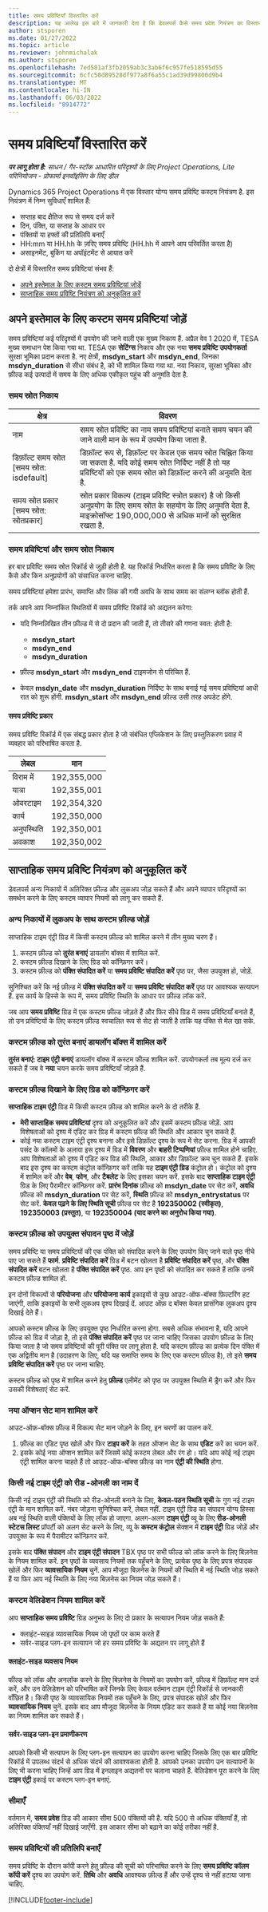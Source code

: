 ```yaml
---
title: समय प्रविष्टियाँ विस्तारित करें
description: यह आलेख इस बारे में जानकारी देता है कि डेवलपर्स कैसे समय प्रवेश नियंत्रण का विस्तार करने में सक्षम हैं.
author: stsporen
ms.date: 01/27/2022
ms.topic: article
ms.reviewer: johnmichalak
ms.author: stsporen
ms.openlocfilehash: 7ed501af3fb2059ab3c3ab6f6c957fe518595d55
ms.sourcegitcommit: 6cfc50d89528df977a8f6a55c1ad39d99800d9b4
ms.translationtype: MT
ms.contentlocale: hi-IN
ms.lasthandoff: 06/03/2022
ms.locfileid: "8914772"
---
```

# <a name="extending-time-entries"></a>समय प्रविष्टियाँ विस्तारित करें

_**पर लागू होता है:** साधन / गैर-स्टॉक आधारित परिदृश्यों के लिए Project Operations, Lite परिनियोजन - प्रोफार्मा इनवॉइसिंग के लिए डील_

Dynamics 365 Project Operations में एक विस्तार योग्य समय प्रविष्टि कस्टम नियंत्रण है. इस नियंत्रण में निम्न सुविधाएँ शामिल हैं:

- सप्ताह बाद क्षैतिज रूप से समय दर्ज करें
- दिन, पंक्ति, या सप्ताह के आधार पर
- पंक्तियों या हफ्तों की प्रतिलिपि बनाएँ
- HH:mm या HH.hh के ज़रिए समय प्रविष्टि (HH.hh में आपने आप परिवर्तित करता है)
- असाइनमेंट, बुकिंग या अपॉइंटमेंट से आयात करें

दो क्षेत्रों में विस्तारित समय प्रविष्टियां संभव हैं:
- [अपने इस्तेमाल के लिए कस्टम समय प्रविष्टियां जोड़ें](#add)
- [साप्ताहिक समय प्रविष्टि नियंत्रण को अनुकूलित करें](#customize)

## <a name="add-custom-time-entries-for-your-own-use"></a><a name="add"></a>अपने इस्तेमाल के लिए कस्टम समय प्रविष्टियां जोड़ें

समय प्रविष्टियां कई परिदृश्यों में उपयोग की जाने वाली एक मुख्य निकाय हैं. अप्रैल वेव 1 2020 में, TESA मुख्य समाधान पेश किया गया था. TESA एक **सेटिंग्स** निकाय और एक नया **समय प्रविष्टि उपयोगकर्ता** सुरक्षा भूमिका प्रदान करता है. नए क्षेत्रों, **msdyn_start** और **msdyn_end**, जिनका **msdyn_duration** से सीधा संबंध है, को भी शामिल किया गया था. नया निकाय, सुरक्षा भूमिका और फ़ील्ड कई उत्पादों में समय के लिए अधिक एकीकृत पहुंच की अनुमति देता है.


### <a name="time-source-entity"></a>समय स्रोत निकाय
| क्षेत्र | विवरण | 
|-------|------------|
| नाम  | समय स्रोत प्रविष्टि का नाम समय प्रविष्टियां बनाते समय चयन की जाने वाली मान के रूप में उपयोग किया जाता है. |
| डिफ़ॉल्ट समय स्रोत [समय स्रोत: isdefault] | डिफ़ॉल्ट रूप से, डिफ़ॉल्ट पर केवल एक समय स्रोत चिह्नित किया जा सकता है. यदि कोई समय स्रोत निर्दिष्ट नहीं है तो यह प्रविष्टियों को एक समय स्रोत को डिफ़ॉल्ट करने की अनुमति देता है. |
|समय स्रोत प्रकार [समय स्रोत: स्रोतप्रकार] | स्रोत प्रकार विकल्प (टाइम प्रविष्टि स्त्रोत प्रकार) है जो किसी अनुप्रयोग के लिए समय स्रोत के सहयोग के लिए अनुमति देता है. माइक्रोसॉफ्ट 190,000,000 से अधिक मानों को सुरक्षित रखता है.|


### <a name="time-entries-and-the-time-source-entity"></a>समय प्रविष्टियां और समय स्रोत निकाय
हर बार प्रविष्टि समय स्रोत रिकॉर्ड से जुड़ी होती है. यह रिकॉर्ड निर्धारित करता है कि समय प्रविष्टि के लिए कैसे और किन अनुप्रयोगों को संसाधित करना चाहिए.

समय प्रविष्टियां हमेशा प्रारंभ, समाप्ति और लिंक की गयी अवधि के साथ समय का संलग्न ब्लॉक होती हैं.

तर्क अपने आप निम्नांकित स्थितियों में समय प्रविष्टि रिकॉर्ड को अद्यतन करेगा:

- यदि निम्नलिखित तीन फ़ील्ड में से दो प्रदान की जाती हैं, तो तीसरे की गणना स्वत: होती है: 

    - **msdyn_start**
    - **msdyn_end**
    - **msdyn_duration**

- फ़ील्ड **msdyn_start** और **msdyn_end** टाइमजोन से परिचित हैं.
- केवल **msdyn_date** और **msdyn_duration** निर्दिष्ट के साथ बनाई गई समय प्रविष्टियां आधी रात को शुरू होंगी. **msdyn_start** और **msdyn_end** फ़ील्ड उसी तरह अपडेट होंगे.

#### <a name="time-entry-types"></a>समय प्रविष्टि प्रकार

समय प्रविष्टि रिकॉर्ड में एक संबद्ध प्रकार होता है जो संबंधित एप्लिकेशन के लिए प्रस्तुतिकरण प्रवाह में व्यवहार को परिभाषित करता है.

|लेबल | मान|
|-----|-----|
|विराम में   |192,355,000|
|यात्रा | 192,355,001|
|ओवरटाइम   | 192,354,320|
|कार्य   | 192,350,000|
|अनुपस्थिति    | 192,350,001|
|अवकाश   | 192,350,002|


## <a name="customize-the-weekly-time-entry-control"></a><a name="customize"></a>साप्ताहिक समय प्रविष्टि नियंत्रण को अनुकूलित करें
डेवलपर्स अन्य निकायों में अतिरिक्त फ़ील्ड और लुकअप जोड़ सकते हैं और अपने व्यापार परिदृश्यों का समर्थन करने के लिए कस्टम व्यापार नियमों को लागू कर सकते हैं.

### <a name="add-custom-fields-with-lookups-to-other-entities"></a>अन्य निकायों में लुकअप के साथ कस्टम फ़ील्ड जोड़ें
साप्ताहिक टाइम एंट्री ग्रिड में किसी कस्टम फ़ील्ड को शामिल करने में तीन मुख्य चरण हैं।

1. कस्टम फ़ील्ड को **तुरंत बनाएं** डायलॉग बॉक्स में शामिल करें.
2. कस्टम फ़ील्ड दिखाने के लिए ग्रिड को कॉन्फ़िगर करें।
3. कस्टम फ़ील्ड को **पंक्ति संपादित करें** या **समय प्रविष्टि संपादित करें** पृष्ठ पर, जैसा उपयुक्त हो, जोड़ें.

सुनिश्चित करें कि नई फ़ील्ड में **पंक्ति संपादित करें** या **समय प्रविष्टि संपादित करें** पृष्ठ पर आवश्यक सत्यापन हैं. इस कार्य के हिस्से के रूप में, समय प्रविष्टि स्थिति के आधार पर फ़ील्ड लॉक करें.

जब आप **समय प्रविष्टि** ग्रिड में एक कस्टम फ़ील्ड जोड़ते हैं और फिर सीधे ग्रिड में समय प्रविष्टियाँ बनाते हैं, तो उन प्रविष्टियों के लिए कस्टम फ़ील्ड स्वचालित रूप से सेट हो जाती है ताकि यह पंक्ति से मेल खा सके. 

### <a name="add-the-custom-field-to-the-quick-create-dialog-box"></a>कस्टम फ़ील्ड को तुरंत बनाएं डायलॉग बॉक्स में शामिल करें
**तुरंत बनाएं: टाइम एंट्री बनाएं** डायलॉग बॉक्स में कस्टम फील्ड शामिल करें. उपयोगकर्ता तब मूल्य दर्ज कर सकते हैं जब वे **नया** चयन करके समय प्रविष्टियाँ जोड़ते हैं.

### <a name="configure-the-grid-to-show-the-custom-field"></a>कस्टम फ़ील्ड दिखाने के लिए ग्रिड को कॉन्फ़िगर करें
**साप्ताहिक टाइम एंट्री** ग्रिड में किसी कस्टम फ़ील्ड को शामिल करने के दो तरीके हैं.

- **मेरी साप्ताहिक समय प्रविष्टियां** दृश्य को अनुकूलित करें और इसमें कस्टम फ़ील्ड जोड़ें. आप विशेषताओं को दृश्य में एडिट कर ग्रिड में कस्टम फ़ील्ड की स्थिति और आकार चुन सकते हैं.
- कोई नया कस्टम टाइम एंट्री दृश्य बनाना और इसे डिफ़ॉल्ट दृश्य के रूप में सेट करना. ग्रिड में आपकी पसंद के कॉलमों के अलावा इस दृश्य में ग्रिड में **विवरण** और **बाहरी टिप्पणियां** फ़ील्ड शामिल होने चाहिए. आप विशेषताओं को दृश्य में एडिट कर ग्रिड की स्थिति, आकार और डिफ़ॉल्ट क्रम चुन सकते हैं. इसके बाद इस दृश्य का कस्टम कंट्रोल कॉन्फ़िगर करें ताकि यह **टाइम एंट्री ग्रिड** कंट्रोल हो। कंट्रोल को दृश्य में शामिल करें और **वेब**, **फोन**, और **टैबलेट** के लिए इसका चयन करें. इसके बाद **साप्ताहिक टाइम एंट्री** ग्रिड के लिए पैरामीटर कॉन्फ़िगर करें. **प्रारंभ दिनांक** फ़ील्ड को **msdyn\_date** पर सेट करें, **अवधि** फ़ील्ड को **msdyn\_duration** पर सेट करें, **स्थिति** फ़ील्ड को **msdyn\_entrystatus** पर सेट करें. **केवल पढ़ने के लिए स्थिति सूची** फ़ील्ड पर सेट है **192350002 (स्वीकृत)**, **192350003 (प्रस्तुत)**, या **192350004 (याद करने का अनुरोध किया गया)**.

### <a name="add-the-custom-field-to-the-appropriate-edit-page"></a>कस्टम फ़ील्ड को उपयुक्त संपादन पृष्ठ में जोड़ें
समय प्रविष्टि या समय प्रविष्टियों की एक पंक्ति को संपादित करने के लिए उपयोग किए जाने वाले पृष्ठ नीचे पाए जा सकते हैं **फार्म**. **प्रविष्टि संपादित करें** ग्रिड में बटन खोलता है **प्रविष्टि संपादित करें** पृष्ठ, और **पंक्ति संपादित करें** बटन खोलता है **पंक्ति संपादित करें** पृष्ठ. आप इन पृष्ठों को संपादित कर सकते हैं ताकि उनमें कस्टम फ़ील्ड शामिल हों.

इन दोनों विकल्पों से **परियोजना** और **परियोजना कार्य** इकाइयों से कुछ आउट-ऑफ-बॉक्स फ़िल्टरिंग हट जाएंगी, ताकि इकाइयों के सभी लुकअप दृश्य दिखाई दें. आउट ऑफ़ द बॉक्स केवल प्रासंगिक लुकअप दृश्य दिखाई देते हैं।

आपको कस्टम फ़ील्ड के लिए उपयुक्त पृष्ठ निर्धारित करना होगा. सबसे अधिक संभावना है, यदि आपने फ़ील्ड को ग्रिड में जोड़ा है, तो इसे **पंक्ति संपादित करें** पृष्ठ पर जाना चाहिए जिसका उपयोग फ़ील्ड के लिए किया जाता है जो समय प्रविष्टियों की पूरी पंक्ति पर लागू होता है. यदि कस्टम फ़ील्ड का प्रत्येक दिन पंक्ति में एक अद्वितीय मान है (उदाहरण के लिए, यदि यह समाप्ति समय के लिए एक कस्टम फ़ील्ड है), तो इसे **समय प्रविष्टि संपादित करें** पृष्ठ पर जाना चाहिए.

कस्टम फ़ील्ड को पृष्ठ में शामिल करने हेतु **फ़ील्ड** एलीमेंट को पृष्ठ पर उपयुक्त स्थिति में ड्रैग करें और फिर उसकी विशेषताएं सेट करें.

### <a name="add-new-option-set-values"></a>नया ऑप्शन सेट मान शामिल करें
आउट-ऑफ़-बॉक्स फ़ील्ड में विकल्प सेट मान जोड़ने के लिए, इन चरणों का पालन करें.

1. फ़ील्ड का एडिट पृष्ठ खोलें और फिर **टाइप करें** के तहत ऑप्शन सेट के साथ **एडिट** करें का चयन करें.
2. इसके कोई नया ऑप्शन शामिल करें जिसमें कोई कस्टम लेबल और रंग हो। यदि आप कोई नई टाइम एंट्री शामिल करना चाहते हैं तो आउट-ऑफ-बॉक्स फ़ील्ड का नाम **एंट्री की स्थिति** होगा.

### <a name="designate-a-new-time-entry-status-as-read-only"></a>किसी नई टाइम एंट्री को रीड -ओनली का नाम दें
किसी नई टाइम एंट्री की स्थिति को रीड-ओनली बनाने के लिए, **केवल-पठन स्थिति सूची** के गुण नई टाइम एंट्री के मान शामिल करें. नंबर जोड़ना सुनिश्चित करें, लेबल नहीं. टाइम एंट्री ग्रिड का संपादन योग्य हिस्सा अब नई स्थिति वाली पंक्तियों के लिए लॉक हो जाएगा. अलग-अलग **टाइम एंट्री** व्यू के लिए **रीड-ओनली स्टेटस लिस्ट** प्रॉपर्टी को अलग सेट करने के लिए, व्यू के **कस्टम कंट्रोल** सेक्शन में **टाइम एंट्री** ग्रिड जोड़ें और उपयुक्त के रूप में पैरामीटर कॉन्फ़िगर करें.

इसके बाद **पंक्ति संपादन** और **टाइम एंट्री संपादन** TBX पृष्ठ पर सभी फील्ड को लॉक करने के लिए बिज़नेस के नियम शामिल करें. इन पृष्ठों के व्यवसाय नियमों तक पहुँचने के लिए, प्रत्येक पृष्ठ के लिए प्रपत्र संपादक खोलें और फिर **व्यावसायिक नियम** चुनें. आप मौजूदा बिज़नेस के नियमों की स्थिति में नई स्थिति जोड़ सकते हैं या फिर आप नई स्थिति के लिए नया बिज़नेस का नियम जोड़ सकते हैं।

### <a name="add-custom-validation-rules"></a>कस्टम वेलिडेशन नियम शामिल करें
आप **साप्ताहिक समय प्रविष्टि** ग्रिड अनुभव के लिए दो प्रकार के सत्यापन नियम जोड़ सकते हैं:

- क्लाइंट-साइड व्यावसायिक नियम जो पृष्ठों पर काम करते हैं
- सर्वर-साइड प्लग-इन सत्यापन जो हर समय प्रविष्टि के अद्यतन पर लागू होते हैं

#### <a name="client-side-business-rules"></a>क्लाइंट-साइड व्यवसाय नियम
फील्ड को लॉक और अनलॉक करने के लिए बिज़नेस के नियमों का उपयोग करें, फ़ील्ड में डिफ़ॉल्ट मान दर्ज करें, और उन वेलिडेशन को परिभाषित करें जिनके लिए केवल वर्तमान टाइम एंट्री रिकॉर्ड से जानकारी वाँछित है। किसी पृष्ठ के व्यावसायिक नियमों तक पहुँचने के लिए, प्रपत्र संपादक खोलें और फिर **व्यावसायिक नियम** चुनें. इसके बाद आप मौजूदा बिज़नेस के नियम एडिट कर सकते हैं या कोई नया बिज़नेस का नियम शामिल कर सकते हैं।

#### <a name="server-side-plug-in-validations"></a>सर्वर-साइड प्लग-इन प्रमाणीकरण
आपको किसी भी सत्यापन के लिए प्लग-इन सत्यापन का उपयोग करना चाहिए जिसके लिए एक बार प्रविष्टि रिकॉर्ड में उपलब्ध संदर्भ से अधिक संदर्भ की आवश्यकता होती है. आपको उनका उपयोग उन सत्यापनों के लिए भी करना चाहिए जिन्हें आप ग्रिड में इनलाइन अद्यतनों पर चलाना चाहते हैं. वेलिडेशन पूरा करने के लिए **टाइम एंट्री** इकाई पर कस्टम प्लग-इन बनाएं.

### <a name="limits"></a>सीमाएँ
वर्तमान में, **समय प्रवेश** ग्रिड की आकार सीमा 500 पंक्तियों की है. यदि 500 से अधिक पंक्तियाँ हैं, तो अतिरिक्त पंक्तियाँ नहीं दिखाई जाएँगी. इस आकार सीमा को बढ़ाने का कोई तरीका नहीं है.

### <a name="copying-time-entries"></a>समय प्रविष्टियों की प्रतिलिपि बनाएँ
समय प्रविष्टि के दौरान कॉपी करने हेतु फ़ील्ड की सूची को परिभाषित करने के लिए **समय प्रविष्टि कॉलम कॉपी करें** दृश्य का उपयोग करें. **तिथि** और **अवधि** आवश्यक फ़ील्ड हैं और उन्हें दृश्य से नहीं हटाया जाना चाहिए.


[!INCLUDE[footer-include](../includes/footer-banner.md)]
